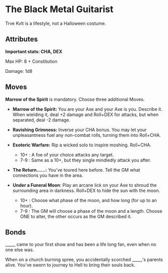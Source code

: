 # The Black Metal Guitarist

Trve Kvlt is a lifestyle, not a Halloween costume.

## Attributes

**Important stats: CHA, DEX**

Max HP: 8 + Constitution

Damage: 1d8

## Moves

**Marrow of the Spirit** is mandatory. Choose three additional Moves.

- **Marrow of the Spirit:** You are your Axe and your Axe is you. Describe it. When wielding it, deal +2 damage and Roll+DEX for attacks, but when separated, deal -2 damage.

- **Ravishing Grimness:** Inverse your CHA bonus. You may let your unpleasantness fuel any non-combat rolls, turning them into Roll+CHA.

- **Esoteric Warfare:** Rip a wicked solo to inspire moshing. Roll+CHA.

  - 10+ : A foe of your choice attacks any target.
  - 7-9 : Same as a 10+, but they single mindledly attack you after.

- **The Return......:** You've toured here before. Tell the GM what connections you have in the area.

- **Under a Funeral Moon**: Play an arcane lick on your Axe to shroud the surrounding area in darkness. Roll+DEX to hide the sun with the moon.
  - 10+ : Choose what phase of the moon, and how long (for up to an hour).
  - 7-9 : The GM will choose a phase of the moon and a length. Choose ONE to alter, the other occurs as the GM described it.

## Bonds

\_\_\_\_\_ came to your first show and has been a life long fan, even when no one else was.

When on a church burning spree, you accidentally scorched \_\_\_\_\_'s parents alive. You've sworn to journey to Hell to bring their souls back.
